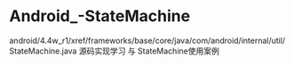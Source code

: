 # Android_-StateMachine
android/4.4w_r1/xref/frameworks/base/core/java/com/android/internal/util/StateMachine.java  源码实现学习 与 StateMachine使用案例
